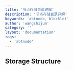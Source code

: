 ```yaml
---
title: '节点存储目录详解'
description: '节点存储目录详解'
keywords: 'abtnode, blocklet'
author: 'wangshijun'
category: ''
layout: 'documentation'
tags:
  - 'abtnode'
---
```


## Storage Structure

[//]: # 'TODO: Finish Document'
